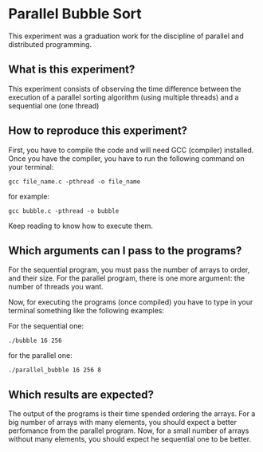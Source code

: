 # Parallel Bubble Sort 
This experiment was a graduation work for the discipline of parallel and distributed programming.

## What is this experiment?
This experiment consists of observing the time difference between the execution of a parallel sorting algorithm (using multiple threads) and a sequential one (one thread)

## How to reproduce this experiment?
First, you have to compile the code and will need GCC (compiler) installed. Once you have the compiler, you have to run the following command on your terminal:
```
gcc file_name.c -pthread -o file_name
```
for example:
```
gcc bubble.c -pthread -o bubble
```

Keep reading to know how to execute them.

## Which arguments can I pass to the programs?
For the sequential program, you must pass the number of arrays to order, and their size. For the parallel program, there is one more argument: the number of threads you want.

Now, for executing the programs (once compiled) you have to type in your terminal something like the following examples:

For the sequential one:
```
./bubble 16 256 
```

for the parallel one:
```
./parallel_bubble 16 256 8
```

## Which results are expected?
The output of the programs is their time spended ordering the arrays. For a big number of arrays with many elements, you should expect a better perfomance from the parallel program. Now, for a small number of arrays without many elements, you should expect he sequential one to be better.

